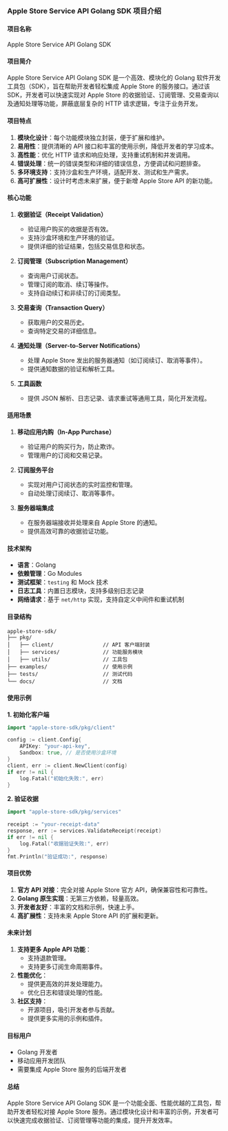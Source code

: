 ### **Apple Store Service API Golang SDK 项目介绍**

#### **项目名称**
Apple Store Service API Golang SDK

#### **项目简介**
Apple Store Service API Golang SDK 是一个高效、模块化的 Golang 软件开发工具包（SDK），旨在帮助开发者轻松集成 Apple Store 的服务接口。通过该 SDK，开发者可以快速实现对 Apple Store 的收据验证、订阅管理、交易查询以及通知处理等功能，屏蔽底层复杂的 HTTP 请求逻辑，专注于业务开发。

#### **项目特点**
1. **模块化设计**：每个功能模块独立封装，便于扩展和维护。
2. **易用性**：提供清晰的 API 接口和丰富的使用示例，降低开发者的学习成本。
3. **高性能**：优化 HTTP 请求和响应处理，支持重试机制和并发调用。
4. **错误处理**：统一的错误类型和详细的错误信息，方便调试和问题排查。
5. **多环境支持**：支持沙盒和生产环境，适配开发、测试和生产需求。
6. **高可扩展性**：设计时考虑未来扩展，便于新增 Apple Store API 的新功能。

#### **核心功能**
1. **收据验证（Receipt Validation）**
   - 验证用户购买的收据是否有效。
   - 支持沙盒环境和生产环境的验证。
   - 提供详细的验证结果，包括交易信息和状态。

2. **订阅管理（Subscription Management）**
   - 查询用户订阅状态。
   - 管理订阅的取消、续订等操作。
   - 支持自动续订和非续订的订阅类型。

3. **交易查询（Transaction Query）**
   - 获取用户的交易历史。
   - 查询特定交易的详细信息。

4. **通知处理（Server-to-Server Notifications）**
   - 处理 Apple Store 发出的服务器通知（如订阅续订、取消等事件）。
   - 提供通知数据的验证和解析工具。

5. **工具函数**
   - 提供 JSON 解析、日志记录、请求重试等通用工具，简化开发流程。

#### **适用场景**
1. **移动应用内购（In-App Purchase）**
   - 验证用户的购买行为，防止欺诈。
   - 管理用户的订阅和交易记录。

2. **订阅服务平台**
   - 实现对用户订阅状态的实时监控和管理。
   - 自动处理订阅续订、取消等事件。

3. **服务器端集成**
   - 在服务器端接收并处理来自 Apple Store 的通知。
   - 提供高效可靠的收据验证功能。

#### **技术架构**
- **语言**：Golang
- **依赖管理**：Go Modules
- **测试框架**：`testing` 和 Mock 技术
- **日志工具**：内置日志模块，支持多级别日志记录
- **网络请求**：基于 `net/http` 实现，支持自定义中间件和重试机制

#### **目录结构**
```plaintext
apple-store-sdk/
├── pkg/
│   ├── client/                // API 客户端封装
│   ├── services/              // 功能服务模块
│   ├── utils/                 // 工具包
├── examples/                  // 使用示例
├── tests/                     // 测试代码
└── docs/                      // 文档
```

#### **使用示例**
**1. 初始化客户端**
```go
import "apple-store-sdk/pkg/client"

config := client.Config{
    APIKey: "your-api-key",
    Sandbox: true, // 是否使用沙盒环境
}
client, err := client.NewClient(config)
if err != nil {
    log.Fatal("初始化失败:", err)
}
```

**2. 验证收据**
```go
import "apple-store-sdk/pkg/services"

receipt := "your-receipt-data"
response, err := services.ValidateReceipt(receipt)
if err != nil {
    log.Fatal("收据验证失败:", err)
}
fmt.Println("验证成功:", response)
```

#### **项目优势**
1. **官方 API 对接**：完全对接 Apple Store 官方 API，确保兼容性和可靠性。
2. **Golang 原生实现**：无第三方依赖，轻量高效。
3. **开发者友好**：丰富的文档和示例，快速上手。
4. **高扩展性**：支持未来 Apple Store API 的扩展和更新。

#### **未来计划**
1. **支持更多 Apple API 功能**：
   - 支持退款管理。
   - 支持更多订阅生命周期事件。
2. **性能优化**：
   - 提供更高效的并发处理能力。
   - 优化日志和错误处理的性能。
3. **社区支持**：
   - 开源项目，吸引开发者参与贡献。
   - 提供更多实用的示例和插件。

#### **目标用户**
- Golang 开发者
- 移动应用开发团队
- 需要集成 Apple Store 服务的后端开发者

#### **总结**
Apple Store Service API Golang SDK 是一个功能全面、性能优越的工具包，帮助开发者轻松对接 Apple Store 服务。通过模块化设计和丰富的示例，开发者可以快速完成收据验证、订阅管理等功能的集成，提升开发效率。
